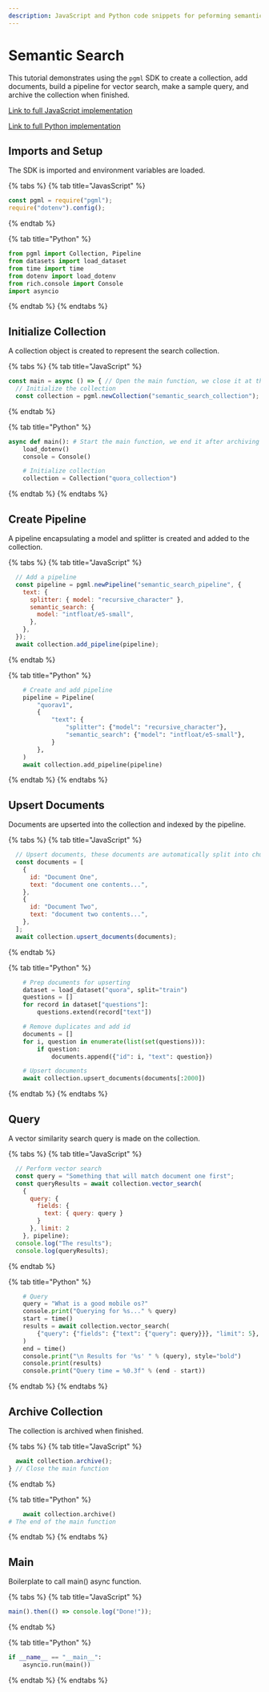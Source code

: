 ```yaml
---
description: JavaScript and Python code snippets for peforming semantic search using the SDK.
---
```


# Semantic Search

This tutorial demonstrates using the `pgml` SDK to create a collection, add documents, build a pipeline for vector search, make a sample query, and archive the collection when finished.&#x20;

[Link to full JavaScript implementation](../../../../../../pgml-sdks/pgml/javascript/examples/semantic\_search.js)

[Link to full Python implementation](../../../../../../pgml-sdks/pgml/python/examples/semantic\_search.py)

## Imports and Setup

The SDK is imported and environment variables are loaded.

{% tabs %}
{% tab title="JavasScript" %}
```js
const pgml = require("pgml");
require("dotenv").config();
```
{% endtab %}

{% tab title="Python" %}
```python
from pgml import Collection, Pipeline
from datasets import load_dataset
from time import time
from dotenv import load_dotenv
from rich.console import Console
import asyncio
```
{% endtab %}
{% endtabs %}

## Initialize Collection

A collection object is created to represent the search collection.

{% tabs %}
{% tab title="JavaScript" %}
```js
const main = async () => { // Open the main function, we close it at the bottom
  // Initialize the collection
  const collection = pgml.newCollection("semantic_search_collection");
```
{% endtab %}

{% tab title="Python" %}
```python
async def main(): # Start the main function, we end it after archiving
    load_dotenv()
    console = Console()

    # Initialize collection
    collection = Collection("quora_collection")
```
{% endtab %}
{% endtabs %}

## Create Pipeline

A pipeline encapsulating a model and splitter is created and added to the collection.

{% tabs %}
{% tab title="JavaScript" %}
```js
  // Add a pipeline
  const pipeline = pgml.newPipeline("semantic_search_pipeline", {
    text: {
      splitter: { model: "recursive_character" },
      semantic_search: {
        model: "intfloat/e5-small",
      },
    },
  });
  await collection.add_pipeline(pipeline);
```
{% endtab %}

{% tab title="Python" %}
```python
    # Create and add pipeline
    pipeline = Pipeline(
        "quorav1",
        {
            "text": {
                "splitter": {"model": "recursive_character"},
                "semantic_search": {"model": "intfloat/e5-small"},
            }
        },
    )
    await collection.add_pipeline(pipeline)
```
{% endtab %}
{% endtabs %}

## Upsert Documents

Documents are upserted into the collection and indexed by the pipeline.

{% tabs %}
{% tab title="JavaScript" %}
```js
  // Upsert documents, these documents are automatically split into chunks and embedded by our pipeline
  const documents = [
    {
      id: "Document One",
      text: "document one contents...",
    },
    {
      id: "Document Two",
      text: "document two contents...",
    },
  ];
  await collection.upsert_documents(documents);
```
{% endtab %}

{% tab title="Python" %}
```python
    # Prep documents for upserting
    dataset = load_dataset("quora", split="train")
    questions = []
    for record in dataset["questions"]:
        questions.extend(record["text"])

    # Remove duplicates and add id
    documents = []
    for i, question in enumerate(list(set(questions))):
        if question:
            documents.append({"id": i, "text": question})

    # Upsert documents
    await collection.upsert_documents(documents[:2000])
```
{% endtab %}
{% endtabs %}

## Query

A vector similarity search query is made on the collection.

{% tabs %}
{% tab title="JavaScript" %}
```js
  // Perform vector search
  const query = "Something that will match document one first";
  const queryResults = await collection.vector_search(
    {
      query: {
        fields: {
          text: { query: query }
        }
      }, limit: 2
    }, pipeline);
  console.log("The results");
  console.log(queryResults);
```
{% endtab %}

{% tab title="Python" %}
```python
    # Query
    query = "What is a good mobile os?"
    console.print("Querying for %s..." % query)
    start = time()
    results = await collection.vector_search(
        {"query": {"fields": {"text": {"query": query}}}, "limit": 5}, pipeline
    )
    end = time()
    console.print("\n Results for '%s' " % (query), style="bold")
    console.print(results)
    console.print("Query time = %0.3f" % (end - start))
```
{% endtab %}
{% endtabs %}

## Archive Collection

The collection is archived when finished.

{% tabs %}
{% tab title="JavaScript" %}
```js
  await collection.archive();
} // Close the main function
```
{% endtab %}

{% tab title="Python" %}
```python
    await collection.archive()
# The end of the main function
```
{% endtab %}
{% endtabs %}

## Main

Boilerplate to call main() async function.

{% tabs %}
{% tab title="JavaScript" %}
```javascript
main().then(() => console.log("Done!"));
```
{% endtab %}

{% tab title="Python" %}
```python
if __name__ == "__main__":
    asyncio.run(main())
```
{% endtab %}
{% endtabs %}
